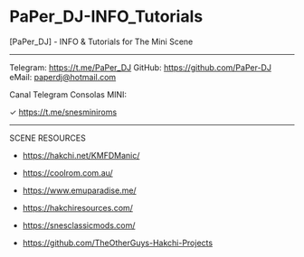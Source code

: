 # PaPer_DJ-INFO_Tutorials
[PaPer_DJ] - INFO &amp; Tutorials for The Mini Scene

-------------------------------------------------------------

Telegram: https://t.me/PaPer_DJ
GitHub: https://github.com/PaPer-DJ
eMail: paperdj@hotmail.com

Canal Telegram Consolas MINI: 

✓ https://t.me/snesminiroms

-------------------------------------------------------------
SCENE RESOURCES

* https://hakchi.net/KMFDManic/

* https://coolrom.com.au/

* https://www.emuparadise.me/

* https://hakchiresources.com/

* https://snesclassicmods.com/

* https://github.com/TheOtherGuys-Hakchi-Projects

